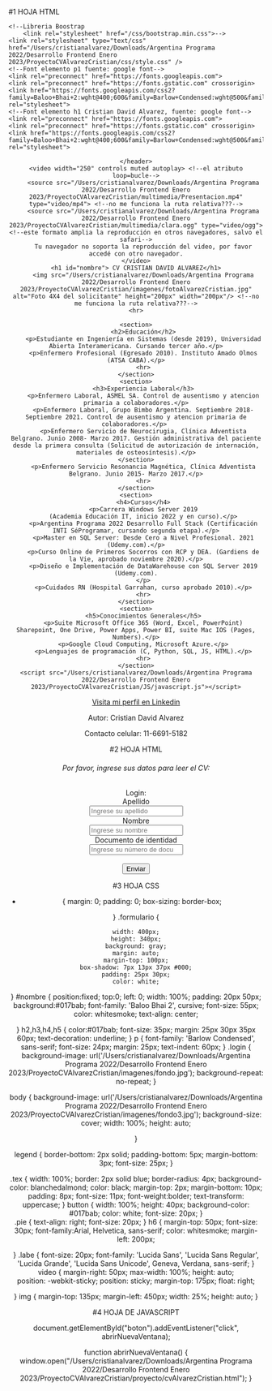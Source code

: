 #1 HOJA HTML
<!DOCTYPE html>
<html lang="es">    
<head>
    <meta charset="UTF-8">
    <meta http-equiv="X-UA-Compatible" content="IE=edge">
    <meta name="viewport" content="width=device-width, initial-scale=1.0"><!--elemento que nos permite tener nuestro sitio web full responsive, se introdujo en HTML 5   -->
    <title>CV Alvarez Cristian</title>

    <!--Libreria Boostrap
        <link rel="stylesheet" href="/css/bootstrap.min.css">-->
    <link rel="stylesheet" type="text/css" href="/Users/cristianalvarez/Downloads/Argentina Programa 2022/Desarrollo Frontend Enero 2023/ProyectoCVAlvarezCristian/css/style.css" /> 
    <!--Font elemento p1 fuente: google font-->
    <link rel="preconnect" href="https://fonts.googleapis.com">
    <link rel="preconnect" href="https://fonts.gstatic.com" crossorigin>
    <link href="https://fonts.googleapis.com/css2?family=Baloo+Bhai+2:wght@400;600&family=Barlow+Condensed:wght@500&family=Big+Shoulders+Inline+Display&family=Inria+Sans:ital,wght@0,300;0,400;1,400&family=Libre+Caslon+Display&family=Oswald&family=Tangerine&display=swap" rel="stylesheet">  
    <!--Font elemento h1 Cristian David Alvarez, fuente: google font-->
    <link rel="preconnect" href="https://fonts.googleapis.com">
    <link rel="preconnect" href="https://fonts.gstatic.com" crossorigin>
    <link href="https://fonts.googleapis.com/css2?family=Baloo+Bhai+2:wght@400;600&family=Barlow+Condensed:wght@500&family=Big+Shoulders+Inline+Display&family=Courgette&family=Inria+Sans:ital,wght@0,300;0,400;1,400&family=Libre+Caslon+Display&family=Oswald&family=Tangerine&display=swap" rel="stylesheet">
</head>
<body>
    <!--<img src="/Users/cristianalvarez/Downloads/Argentina Programa 2022/Desarrollo Frontend Enero 2023/ProyectoCVAlvarezCristian/imagenes/fondo.jpg" alt="fondo de pantalla"/>-->
    <header>


    </header>
    <video width="250" controls muted autoplay> <!--el atributo loop=bucle-->
        <source src="/Users/cristianalvarez/Downloads/Argentina Programa 2022/Desarrollo Frontend Enero 2023/ProyectoCVAlvarezCristian/multimedia/Presentacion.mp4" type="video/mp4"> <!--no me funciona la ruta relativa???-->
        <source src="/Users/cristianalvarez/Downloads/Argentina Programa 2022/Desarrollo Frontend Enero 2023/ProyectoCVAlvarezCristian/multimedia/clara.ogg" type="video/ogg"> <!--este formato amplia la reproducción en otros navegadores, salvo el safari-->
        Tu navegador no soporta la reproducción del video, por favor accedé con otro navegador.
    </video>
    <h1 id="nombre"> CV CRISTIAN DAVID ALVAREZ</h1>
        <img src="/Users/cristianalvarez/Downloads/Argentina Programa 2022/Desarrollo Frontend Enero 2023/ProyectoCVAlvarezCristian/imagenes/fotoAlvarezCristian.jpg" alt="Foto 4X4 del solicitante" height="200px" width="200px"/> <!--no me funciona la ruta relativa???-->
        <hr>    
   
    <section>
        <h2>Educación</h2>
        <p>Estudiante en Ingeniería en Sistemas (desde 2019), Universidad Abierta Interamericana. Cursando tercer año.</p>
        <p>Enfermero Profesional (Egresado 2010). Instituto Amado Olmos (ATSA CABA).</p>
        <hr>
    </section>
    <section>
        <h3>Experiencia Laboral</h3>
        <p>Enfermero Laboral, ASMEL SA. Control de ausentismo y atencion primaria a colaboradores.</p>
        <p>Enfermero Laboral, Grupo Bimbo Argentina. Septiembre 2018- Septiembre 2021. Control de ausentismo y atencion primaria de colaboradores.</p> 
        <p>Enfermero Servicio de Neurocirugia, Clínica Adventista Belgrano. Junio 2008- Marzo 2017. Gestión administrativa del paciente desde la primera consulta (Solicitud de autorización de internación, materiales de osteosíntesis).</p>
    </section>
        <p>Enfermero Servicio Resonancia Magnética, Clínica Adventista Belgrano. Junio 2015- Marzo 2017.</p>
        <hr>
    </section>
    <section>
        <h4>Cursos</h4>
        <p>Carrera Windows Server 2019
        (Academia Educación IT, inicio 2022 y en curso).</p>
        <p>Argentina Programa 2022 Desarrollo Full Stack (Certificación INTI SéProgramar, cursando segunda etapa).</p>
        <p>Master en SQL Server: Desde Cero a Nivel Profesional. 2021 (Udemy.com).</p>
        <p>Curso Online de Primeros Socorros con RCP y DEA. (Gardiens de la Vie, aprobado noviembre 2020).</p>
        <p>Diseño e Implementación de DataWarehouse con SQL Server 2019 (Udemy.com).
        </p>
        <p>Cuidados RN (Hospital Garrahan, curso aprobado 2010).</p>
        <hr>
    </section>
    <section>
        <h5>Conocimientos Generales</h5>
        <p>Suite Microsoft Office 365 (Word, Excel, PowerPoint) Sharepoint, One Drive, Power Apps, Power BI, suite Mac IOS (Pages, Numbers).</p>
        <p>Google Cloud Computing, Microsoft Azure.</p>
        <p>Lenguajes de programación (C, Python, SQL, JS, HTML).</p>
        <hr>
    </section>
    <script src="/Users/cristianalvarez/Downloads/Argentina Programa 2022/Desarrollo Frontend Enero 2023/ProyectoCVAlvarezCristian/JS/javascript.js"></script>
</body>
<footer>
    <p class="pie"><a href="www.linkedin.com/in/cristiandavidalvarez"> Visita mi perfil en Linkedin</a></p>
    <p class="pie">Autor: Cristian David Alvarez</p>
    <p class="pie">Contacto celular: 11-6691-5182</p>
</footer>
</html>

#2 HOJA HTML

<!DOCTYPE html>
<html lang="es">
<head>
    <meta charset="UTF-8">
    <meta http-equiv="X-UA-Compatible" content="IE=edge">
    <meta name="viewport" content="width=device-width, initial-scale=1.0">
    <link rel="stylesheet" type="text/css" href="/Users/cristianalvarez/Downloads/Argentina Programa 2022/Desarrollo Frontend Enero 2023/ProyectoCVAlvarezCristian/css/style.css" />
    <title>Login</title>
</head> 
<body class="login">
    <h6>Por favor, ingrese sus datos para leer el CV:</h6>
    <section>
        <form class="formulario" action="" method="post">
            <legend style="text-align: center;"> Login: </legend>
            <label for="apellido" class="labe"> Apellido</label><br>
            <input class="tex" type="text" name="apellido" id="apellido" placeholder="Ingrese su apellido"/><br>
            <label for="nombre" class="labe"> Nombre </label><br>
            <input class="tex" type="text" name="nombre" placeholder="Ingrese su nombre"/><br>
            <label for="documento" class="labe"> Documento de identidad</label><br>
            <input class="tex" type="number" name="documento" placeholder="Ingrese su número de documento sin puntos"><br><br>
            <div id="error"></div>
            <button id="boton"> Enviar </button>
        </form> 
    </section>
    <script src="/Users/cristianalvarez/Downloads/Argentina Programa 2022/Desarrollo Frontend Enero 2023/ProyectoCVAlvarezCristian/JS/javascript.js"></script>
</body>
</html>

#3 HOJA CSS
* {
    margin: 0;
    padding: 0;
    box-sizing: border-box;
    
}
.formulario {
    
    width: 400px;
    height: 340px;
    background: gray;
    margin: auto;
    margin-top: 100px;
    box-shadow: 7px 13px 37px #000;
    padding: 25px 30px;
    color: white;
    

}
#nombre {
    position:fixed;
    top:0;
    left: 0;
    width: 100%;
    padding: 20px 50px;
    background:#017bab;
    font-family: 'Baloo Bhai 2', cursive;
    font-size: 55px;
    color: whitesmoke;
    text-align: center;
    
}
h2,h3,h4,h5 {
    color:#017bab;
    font-size: 35px;
    margin: 25px 30px 35px 60px;
    text-decoration: underline;
}
p {
    font-family: 'Barlow Condensed', sans-serif;
    font-size: 24px;
    margin: 25px;
    text-indent: 60px;
}
.login {
    background-image: url('/Users/cristianalvarez/Downloads/Argentina Programa 2022/Desarrollo Frontend Enero 2023/ProyectoCVAlvarezCristian/imagenes/fondo.jpg'); 
    background-repeat: no-repeat;
}

body {
    background-image: url('/Users/cristianalvarez/Downloads/Argentina Programa 2022/Desarrollo Frontend Enero 2023/ProyectoCVAlvarezCristian/imagenes/fondo3.jpg'); 
    background-size: cover;
    width: 100%;
    height: auto;
    
}

legend {
    border-bottom: 2px solid;
    padding-bottom: 5px;
    margin-bottom: 3px;
    font-size: 25px;
}

.tex {
    width: 100%;
    border: 2px solid blue;
    border-radius: 4px;
    background-color: blanchedalmond;
    color: black;
    margin-top: 2px;
    margin-bottom: 10px;
    padding: 8px;
    font-size: 11px;
    font-weight:bolder;
    text-transform: uppercase;
}
button {
    width: 100%;
    height: 40px;
    background-color: #017bab;
    color: white;
    font-size: 20px;
}   
.pie {
    text-align: right;
    font-size: 20px;
}
h6 {
    margin-top: 50px;
    font-size: 30px;
    font-family:Arial, Helvetica, sans-serif;
    color: whitesmoke;
    margin-left: 200px;
    
}
.labe {
    font-size: 20px;
    font-family: 'Lucida Sans', 'Lucida Sans Regular', 'Lucida Grande', 'Lucida Sans Unicode', Geneva, Verdana, sans-serif;
}
video {
    margin-right: 50px;
    max-width: 100%;
    height: auto;   
    position: -webkit-sticky;
    position: sticky;
    margin-top: 175px;
    float: right;
 
}
img {
    margin-top: 135px;
    margin-left: 450px;
    width: 25%;
    height: auto;
}

#4 HOJA DE JAVASCRIPT

document.getElementById("boton").addEventListener("click", abrirNuevaVentana);

function abrirNuevaVentana()
 {
  window.open("/Users/cristianalvarez/Downloads/Argentina Programa 2022/Desarrollo Frontend Enero 2023/ProyectoCVAlvarezCristian/proyecto/cvAlvarezCristian.html");
 }


 
